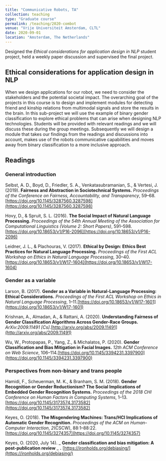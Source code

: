 ```yaml
---
title: "Communicative Robots, TA"
collection: teaching
type: "Graduate course"
permalink: /teaching/2020-combot
venue: "Vrije Universiteit Amsterdam, CLTL"
date: 2020-09-01
location: "Amsterdam, The Netherlands"
---
```

Designed the _Ethical considerations for application design in NLP_ student project, held a weekly paper discussion and supervised the final project.

## Ethical considerations for application design in NLP

When we design applications for our robot, we need to consider the stakeholders and the potential societal impact. The overarching goal of the projects in this course is to design and implement modules for detecting friend and kinship relations from multimodal signals and store the results in the brain. In this sub-project we will use the example of binary gender classification to explore ethical problems that can arise when designing NLP technologies. Students will be provided with relevant readings and we will discuss these during the group meetings. Subsequently we will design a module that takes our findings from the readings and discussions into account, makes use of the robots communicative capabilities and moves away from binary classification to a more inclusive approach.


## Readings

### General introduction

Selbst, A. D., Boyd, D., Friedler, S. A., Venkatasubramanian, S., &amp; Vertesi, J. (2019). **Fairness and Abstraction in Sociotechnical Systems.** _Proceedings of the Conference on Fairness, Accountability, and Transparency_, 59–68.[https://doi.org/10.1145/3287560.3287598](https://doi.org/10.1145/3287560.3287598)

Hovy, D., &amp; Spruit, S. L. (2016). **The Social Impact of Natural Language Processing.** _Proceedings of the 54th Annual Meeting of the Association for Computational Linguistics (Volume 2: Short Papers)_, 591–598.[https://doi.org/10.18653/v1/P16-2096](https://doi.org/10.18653/v1/P16-2096)

Leidner, J. L., &amp; Plachouras, V. (2017). **Ethical by Design: Ethics Best Practices for Natural Language Processing.** _Proceedings of the First ACL Workshop on Ethics in Natural Language Processing_, 30–40.[https://doi.org/10.18653/v1/W17-1604](https://doi.org/10.18653/v1/W17-1604)

### Gender as a variable

Larson, B. (2017). **Gender as a Variable in Natural-Language Processing: Ethical Considerations.** _Proceedings of the First ACL Workshop on Ethics in Natural Language Processing_, 1–11.[https://doi.org/10.18653/v1/W17-1601](https://doi.org/10.18653/v1/W17-1601)

Krishnan, A., Almadan, A., &amp; Rattani, A. (2020). **Understanding Fairness of Gender Classification Algorithms Across Gender-Race Groups.** _ArXiv:2009.11491 [Cs]_.[http://arxiv.org/abs/2009.11491](http://arxiv.org/abs/2009.11491)

Wu, W., Protopapas, P., Yang, Z., &amp; Michalatos, P. (2020). **Gender Classification and Bias Mitigation in Facial Images.** _12th ACM Conference on Web Science_, 106–114.[https://doi.org/10.1145/3394231.3397900](https://doi.org/10.1145/3394231.3397900)

### Perspectives from non-binary and trans people

Hamidi, F., Scheuerman, M. K., &amp; Branham, S. M. (2018). **Gender Recognition or Gender Reductionism? The Social Implications of Embedded Gender Recognition Systems.** _Proceedings of the 2018 CHI Conference on Human Factors in Computing Systems_, 1–13.[https://doi.org/10.1145/3173574.3173582](https://doi.org/10.1145/3173574.3173582)

Keyes, O. (2018). **The Misgendering Machines: Trans/HCI Implications of Automatic Gender Recognition.** _Proceedings of the ACM on Human-Computer Interaction_, _2_(CSCW), 88:1–88:22.[https://doi.org/10.1145/3274357](https://doi.org/10.1145/3274357)

Keyes, O. (2020, July 14). _ **Gender classification and bias mitigation: A post-publication review** _ **.** [https://ironholds.org/debiasing/](https://ironholds.org/debiasing/)
